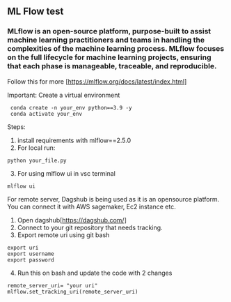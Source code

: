 ## ML Flow test

### MLflow is an open-source platform, purpose-built to assist machine learning practitioners and teams in handling the complexities of the machine learning process. MLflow focuses on the full lifecycle for machine learning projects, ensuring that each phase is manageable, traceable, and reproducible.

Follow this for more [https://mlflow.org/docs/latest/index.html]



Important: Create a virtual environment 
```
 conda create -n your_env python==3.9 -y
 conda activate your_env
 ```


Steps:
1. install requirements with mlflow==2.5.0
2. For local run:
``` 
python your_file.py
```
3. For using mlflow ui in vsc terminal
``` 
mlflow ui
```

For remote server, Dagshub is being used as it is an opensource platform.
You can connect it with AWS sagemaker, Ec2 instance etc.

1. Open dagshub[https://dagshub.com/]
2. Connect to your git repository that needs tracking.
3. Export remote uri using git bash
```
export uri 
export username
export password
```
4. Run this on bash and update the code with 2 changes
```
remote_server_uri= "your uri"
mlflow.set_tracking_uri(remote_server_uri)
```

